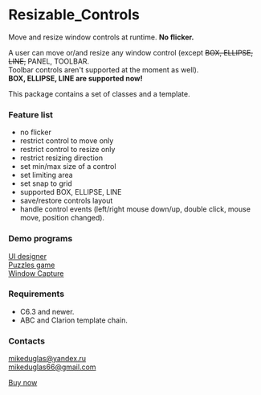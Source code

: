 # Resizable_Controls
Move and resize window controls at runtime. **No flicker.**

A user can move or/and resize any window control (except <del>BOX, ELLIPSE, LINE,</del> PANEL, TOOLBAR.  
Toolbar controls aren't supported at the moment as well).  
**BOX, ELLIPSE, LINE are supported now!**  

This package contains a set of classes and a template.   

### Feature list
- no flicker
- restrict control to move only
- restrict control to resize only
- restrict resizing direction
- set min/max size of a control
- set limiting area
- set snap to grid
- supported BOX, ELLIPSE, LINE
- save/restore controls layout
- handle control events (left/right mouse down/up, double click, mouse move, position changed).

### Demo programs
[UI designer](https://yadi.sk/d/UuvpyS6TAaEahA)  
[Puzzles game](https://yadi.sk/d/e05MXT8R_coD6g)  
[Window Capture](https://yadi.sk/d/DotnZt5Dp2DPqg)  

### Requirements
- C6.3 and newer.  
- ABC and Clarion template chain.  

### Contacts
mikeduglas@yandex.ru  
mikeduglas66@gmail.com


[Buy now](https://www.clarionshop.com/checkout.cfm?pid=1656&q=1&)